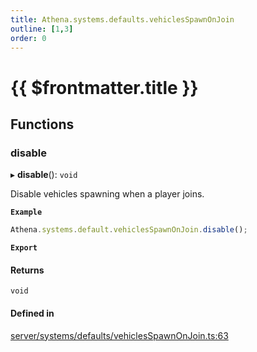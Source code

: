 ```yaml
---
title: Athena.systems.defaults.vehiclesSpawnOnJoin
outline: [1,3]
order: 0
---
```


# {{ $frontmatter.title }}


## Functions

### disable

▸ **disable**(): `void`

Disable vehicles spawning when a player joins.

**`Example`**

```ts
Athena.systems.default.vehiclesSpawnOnJoin.disable();
```

**`Export`**

#### Returns

`void`

#### Defined in

[server/systems/defaults/vehiclesSpawnOnJoin.ts:63](https://github.com/Stuyk/altv-athena/blob/9c488f0/src/core/server/systems/defaults/vehiclesSpawnOnJoin.ts#L63)
